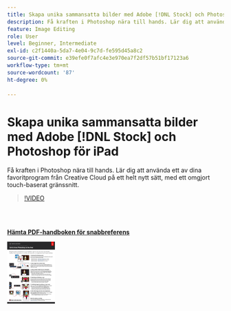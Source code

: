 ```yaml
---
title: Skapa unika sammansatta bilder med Adobe [!DNL Stock] och Photoshop för iPad
description: Få kraften i Photoshop nära till hands. Lär dig att använda ett av dina favoritprogram från Creative Cloud på ett helt nytt sätt, med ett omgjort touch-baserat gränssnitt
feature: Image Editing
role: User
level: Beginner, Intermediate
exl-id: c2f1440a-5da7-4e04-9c7d-fe595d45a8c2
source-git-commit: e39efe0f7afc4e3e970ea7f2df57b51bf17123a6
workflow-type: tm+mt
source-wordcount: '87'
ht-degree: 0%

---
```


# Skapa unika sammansatta bilder med Adobe [!DNL Stock] och Photoshop för iPad

Få kraften i Photoshop nära till hands. Lär dig att använda ett av dina favoritprogram från Creative Cloud på ett helt nytt sätt, med ett omgjort touch-baserat gränssnitt.

>[!VIDEO](https://video.tv.adobe.com/v/331004?hidetitle=true)

<br> 

[**Hämta PDF-handboken för snabbreferens**](../quick-reference/GettoknowPhotoshopontheiPad.pdf)

[![Bild på första sidan i snabbguiden](assets/GettoknowPhotoshopontheiPadPage1.png)](../quick-reference/GettoknowPhotoshopontheiPad.pdf)
